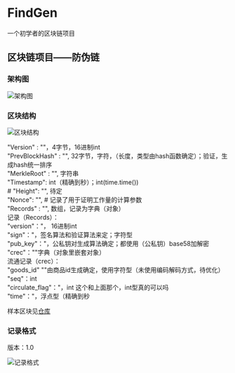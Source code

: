 # FindGen

一个初学者的区块链项目

## 区块链项目——防伪链

### 架构图

![架构图](https://images.gitee.com/uploads/images/2020/0201/144629_2987d444_5446993.jpeg "架构图.jpeg")

### 区块结构  

![区块结构](https://images.gitee.com/uploads/images/2020/0220/160352_6cbc4815_5446993.png "区块结构")

"Version" : ""，4字节，16进制int  
"PrevBlockHash" : "", 32字节，字符，（长度，类型由hash函数确定）；验证，生成hash统一排序  
"MerkleRoot" : "", 字符串  
"Timestamp": int（精确到秒）；int(time.time())  
# "Height": "", 待定  
"Nonce": "", # 记录了用于证明工作量的计算参数  
"Records" : "", 数组，记录为字典（对象）  
        记录（Records）：  
        "version"："， 16进制int  
        "sign"："，签名算法和验证算法来定；字符型  
        "pub_key"："，公私钥对生成算法确定；都使用（公私钥）base58加解密  
        "crec"：""字典（对象里嵌套对象）  
          流通记录（crec）：  
          "goods_id" ""由商品id生成确定，使用字符型（未使用编码解码方式，待优化）  
          "seq"：int  
          "circulate_flag"："，int    这个和上面那个，int型真的可以吗  
          "time"："，浮点型（精确到秒  

样本区块见[仓库](https://gitee.com/nksnc/FindGen/blob/master/sample_block.json)

### 记录格式

版本：1.0

![记录格式](https://images.gitee.com/uploads/images/2020/0213/160927_0c23e06e_5446993.jpeg "记录格式")
